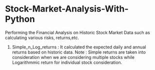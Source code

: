 # Stock-Market-Analysis-With-Python
Performing the Financial Analysis on Historic Stock Market Data such as calculating various risks, returns,etc.

1) Simple_n_Log_returns : It calculated the expected daily and annual returns based on historic data.
    Note : Simple returns are taken into consideration when we are considering multiple stocks while Logarithmmic return for individual stock consideration.
